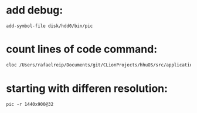 # add debug:

```gdb
add-symbol-file disk/hdd0/bin/pic
```

# count lines of code command:

```bash
cloc /Users/rafaelreip/Documents/git/CLionProjects/hhuOS/src/application/pic
```

# starting with differen resolution:

```hhuos
pic -r 1440x900@32
```

